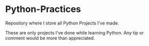 # Python-Practices
Repository where I store all Python Projects I've made.

These are only projects I've done while learning Python.
Any tip or comment would be more than appreciated.
